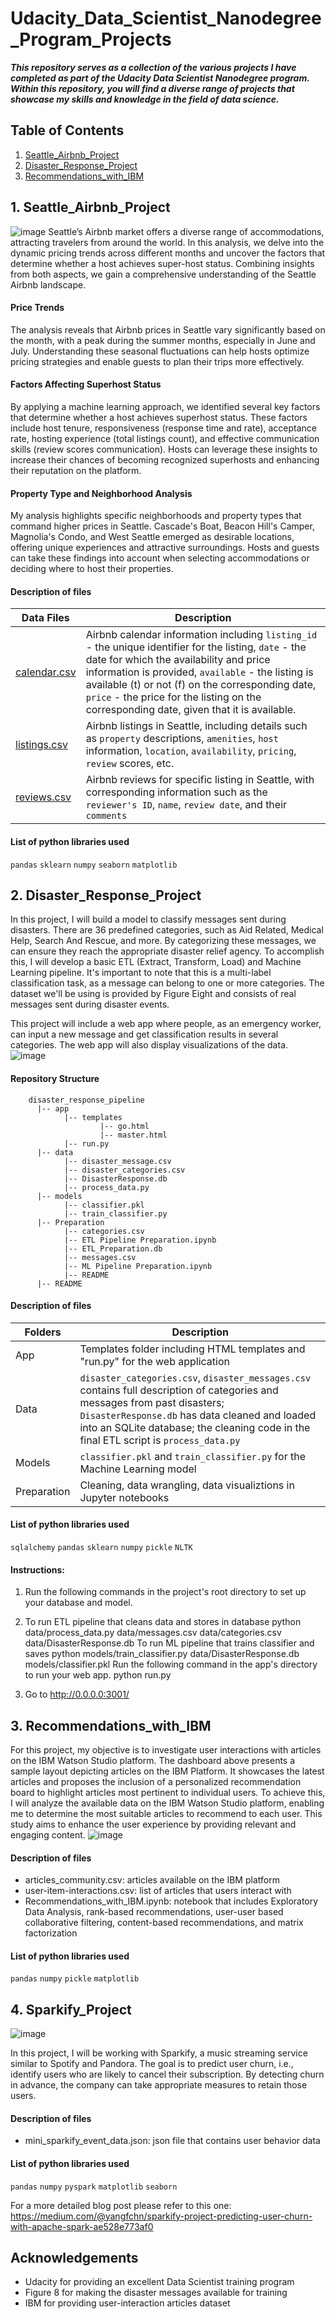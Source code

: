 # Udacity_Data_Scientist_Nanodegree_Program_Projects

***This repository serves as a collection of the various projects I have completed as part of the Udacity Data Scientist Nanodegree program. Within this repository, you will find a diverse range of projects that showcase my skills and knowledge in the field of data science.***

## Table of Contents 
1. [Seattle_Airbnb_Project](https://github.com/yangfuchun/Udacity_Data_Scientist_Nanodegree_Projects/blob/main/README.md#seattle_airbnb_project)
2. [Disaster_Response_Project](https://github.com/yangfuchun/Udacity_Data_Scientist_Nanodegree_Projects/blob/main/README.md#disaster_response_project)
3. [Recommendations_with_IBM](https://github.com/yangfuchun/Udacity_Data_Scientist_Nanodegree_Projects/blob/main/README.md#recommendations_with_ibm)

## 1. Seattle_Airbnb_Project
![image](https://github.com/yangfuchun/Udacity_Data_Scientist_Nanodegree_Projects/assets/100629848/ad6e0d11-f3bb-4961-9fbf-1b404a66ca66)
Seattle’s Airbnb market offers a diverse range of accommodations, attracting travelers from around the world. In this analysis, we delve into the dynamic pricing trends across different months and uncover the factors that determine whether a host achieves super-host status. Combining insights from both aspects, we gain a comprehensive understanding of the Seattle Airbnb landscape. 

#### Price Trends
The analysis reveals that Airbnb prices in Seattle vary significantly based on the month, with a peak during the summer months, especially in June and July. Understanding these seasonal fluctuations can help hosts optimize pricing strategies and enable guests to plan their trips more effectively.

#### Factors Affecting Superhost Status
By applying a machine learning approach, we identified several key factors that determine whether a host achieves superhost status. These factors include host tenure, responsiveness (response time and rate), acceptance rate, hosting experience (total listings count), and effective communication skills (review scores communication). Hosts can leverage these insights to increase their chances of becoming recognized superhosts and enhancing their reputation on the platform.

#### Property Type and Neighborhood Analysis
My analysis highlights specific neighborhoods and property types that command higher prices in Seattle. Cascade's Boat, Beacon Hill's Camper, Magnolia's Condo, and West Seattle emerged as desirable locations, offering unique experiences and attractive surroundings. Hosts and guests can take these findings into account when selecting accommodations or deciding where to host their properties.

#### Description of files
| Data Files  | Description |
| ------------- | ------------- |
| [calendar.csv](https://www.kaggle.com/datasets/airbnb/seattle)  | Airbnb calendar information including `listing_id` - the unique identifier for the listing, `date` - the date for which the availability and price information is provided, `available` - the listing is available (t) or not (f) on the corresponding date, `price` - the price for the listing on the corresponding date, given that it is available.|
| [listings.csv](https://www.kaggle.com/datasets/airbnb/seattle)  | Airbnb listings in Seattle, including details such as `property` descriptions, `amenities`, `host` information, `location`, `availability`, `pricing`, `review` scores, etc. |
| [reviews.csv](https://www.kaggle.com/datasets/airbnb/seattle)  | Airbnb reviews for specific listing in Seattle, with corresponding information such as the `reviewer's ID`, `name`, `review date`, and their `comments` |

#### List of python libraries used
 `pandas` `sklearn` `numpy` `seaborn` `matplotlib`

## 2. Disaster_Response_Project

In this project, I will build a model to classify messages sent during disasters. There are 36 predefined categories, such as Aid Related, Medical Help, Search And Rescue, and more. By categorizing these messages, we can ensure they reach the appropriate disaster relief agency. To accomplish this, I will develop a basic ETL (Extract, Transform, Load) and Machine Learning pipeline. It's important to note that this is a multi-label classification task, as a message can belong to one or more categories. The dataset we'll be using is provided by Figure Eight and consists of real messages sent during disaster events.

This project will include a web app where people, as an emergency worker, can input a new message and get classification results in several categories. The web app will also display visualizations of the data. 
![image](https://github.com/yangfuchun/Udacity_Data_Scientist_Nanodegree_Projects/assets/100629848/4b1f263e-eb0b-4827-86af-489d1e7a510d)

#### Repository Structure
        disaster_response_pipeline
          |-- app
                |-- templates
                        |-- go.html
                        |-- master.html
                |-- run.py
          |-- data
                |-- disaster_message.csv
                |-- disaster_categories.csv
                |-- DisasterResponse.db
                |-- process_data.py
          |-- models
                |-- classifier.pkl
                |-- train_classifier.py
          |-- Preparation
                |-- categories.csv
                |-- ETL Pipeline Preparation.ipynb
                |-- ETL_Preparation.db
                |-- messages.csv
                |-- ML Pipeline Preparation.ipynb
                |-- README
          |-- README
          
#### Description of files
| Folders  | Description |
| ------------- | ------------- |
| App | Templates folder including HTML templates and "run.py" for the web application |
| Data | `disaster_categories.csv`, `disaster_messages.csv` contains full description of categories and messages from past disasters; `DisasterResponse.db` has data cleaned and loaded into an SQLite database; the cleaning code in the final ETL script is `process_data.py` |
| Models | `classifier.pkl` and `train_classifier.py` for the Machine Learning model |
| Preparation | Cleaning, data wrangling, data visualiztions in Jupyter notebooks |

#### List of python libraries used
`sqlalchemy` `pandas` `sklearn` `numpy` `pickle` `NLTK` 

#### Instructions:
1. Run the following commands in the project's root directory to set up your database and model.

2. To run ETL pipeline that cleans data and stores in database python data/process_data.py data/messages.csv data/categories.csv data/DisasterResponse.db
To run ML pipeline that trains classifier and saves python models/train_classifier.py data/DisasterResponse.db models/classifier.pkl
Run the following command in the app's directory to run your web app. python run.py

3. Go to http://0.0.0.0:3001/
   
## 3. Recommendations_with_IBM
For this project, my objective is to investigate user interactions with articles on the IBM Watson Studio platform. The dashboard above presents a sample layout depicting articles on the IBM Platform. It showcases the latest articles and proposes the inclusion of a personalized recommendation board to highlight articles most pertinent to individual users. To achieve this, I will analyze the available data on the IBM Watson Studio platform, enabling me to determine the most suitable articles to recommend to each user. This study aims to enhance the user experience by providing relevant and engaging content.
![image](https://github.com/yangfuchun/Udacity_Data_Scientist_Nanodegree_Projects/assets/100629848/9e0f4ee1-59f0-4728-b73a-8923e0f0dddf)

#### Description of files
- articles_community.csv: articles available on the IBM platform
- user-item-interactions.csv: list of articles that users interact with
- Recommendations_with_IBM.ipynb: notebook that includes Exploratory Data Analysis, rank-based recommendations, user-user based collaborative filtering, content-based recommendations, and matrix factorization

#### List of python libraries used
`pandas` `numpy` `pickle` `matplotlib` 

## 4. Sparkify_Project
![image](https://github.com/yangfuchun/Udacity_Data_Scientist_Nanodegree_Projects/assets/100629848/c7f7118c-26c3-4e19-b6ad-809b7e6f507f)

In this project, I will be working with Sparkify, a music streaming service similar to Spotify and Pandora. The goal is to predict user churn, i.e., identify users who are likely to cancel their subscription. By detecting churn in advance, the company can take appropriate measures to retain those users.

#### Description of files
- mini_sparkify_event_data.json: json file that contains user behavior data 

#### List of python libraries used
`pandas` `numpy` `pyspark` `matplotlib` `seaborn` 

For a more detailed blog post please refer to this one: https://medium.com/@yangfchn/sparkify-project-predicting-user-churn-with-apache-spark-ae528e773af0

## Acknowledgements
- Udacity for providing an excellent Data Scientist training program
- Figure 8 for making the disaster messages available for training 
- IBM for providing user-interaction articles dataset 

